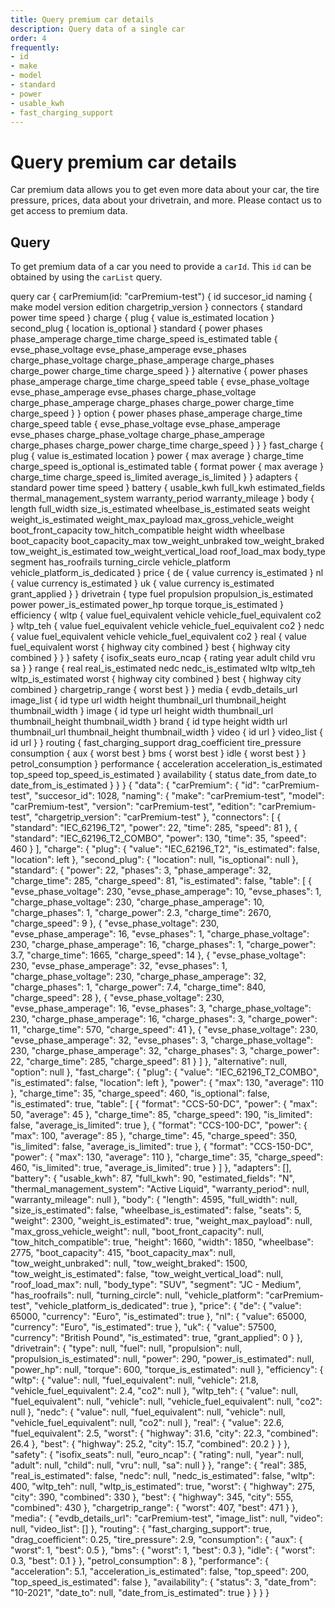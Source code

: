 ```yaml
---
title: Query premium car details
description: Query data of a single car
order: 4
frequently:
- id
- make
- model
- standard
- power
- usable_kwh
- fast_charging_support
---
```


# Query premium car details <premium />
Car premium data allows you to get even more data about your car, the tire pressure, prices, data about your drivetrain, and more. Please <cta action='smallchat'>contact us</cta> to get access to premium data. 

## Query
To get premium data of a car you need to provide a `carId`. This `id` can be obtained by using the `carList` query.

<schema name="carPremium" :frequent="frequently"></schema>

<response error="carPremium"></response>

<playground>
<code-block lang="graphql" type="query">	
query car {
  carPremium(id: "carPremium-test") {
    id
    succesor_id
    naming {
      make
      model
      version
      edition
      chargetrip_version
    }
    connectors {
      standard
      power
      time
      speed
    }
    charge {
      plug {
        value
        is_estimated
        location
      }
      second_plug {
        location
        is_optional
      }
      standard {
        power
        phases
        phase_amperage
        charge_time
        charge_speed
        is_estimated
        table {
          evse_phase_voltage
          evse_phase_amperage
          evse_phases
          charge_phase_voltage
          charge_phase_amperage
          charge_phases
          charge_power
          charge_time
          charge_speed
        }
      }
      alternative {
        power
        phases
        phase_amperage
        charge_time
        charge_speed
        table {
          evse_phase_voltage
          evse_phase_amperage
          evse_phases
          charge_phase_voltage
          charge_phase_amperage
          charge_phases
          charge_power
          charge_time
          charge_speed
        }
      }
      option {
        power
        phases
        phase_amperage
        charge_time
        charge_speed
        table {
          evse_phase_voltage
          evse_phase_amperage
          evse_phases
          charge_phase_voltage
          charge_phase_amperage
          charge_phases
          charge_power
          charge_time
          charge_speed
        }
      }
    }
    fast_charge {
      plug {
        value
        is_estimated
        location
      }
      power {
        max
        average
      }
      charge_time
      charge_speed
      is_optional
      is_estimated
      table {
        format
        power {
          max
          average
        }
        charge_time
        charge_speed
        is_limited
        average_is_limited
      }
    }
    adapters {
      standard
      power
      time
      speed
    }
    battery {
      usable_kwh
      full_kwh
      estimated_fields
      thermal_management_system
      warranty_period
      warranty_mileage
    }
    body {
      length
      full_width
      size_is_estimated
      wheelbase_is_estimated
      seats
      weight
      weight_is_estimated
      weight_max_payload
      max_gross_vehicle_weight
      boot_front_capacity
      tow_hitch_compatible
      height
      width
      wheelbase
      boot_capacity
      boot_capacity_max
      tow_weight_unbraked
      tow_weight_braked
      tow_weight_is_estimated
      tow_weight_vertical_load
      roof_load_max
      body_type
      segment
      has_roofrails
      turning_circle
      vehicle_platform
      vehicle_platform_is_dedicated
    }
    price {
      de {
        value
        currency
        is_estimated
      }
      nl {
        value
        currency
        is_estimated
      }
      uk {
        value
        currency
        is_estimated
        grant_applied
      }
    }
    drivetrain {
      type
      fuel
      propulsion
      propulsion_is_estimated
      power
      power_is_estimated
      power_hp
      torque
      torque_is_estimated
    }
    efficiency {
      wltp {
        value
        fuel_equivalent
        vehicle
        vehicle_fuel_equivalent
        co2
      }
      wltp_teh {
        value
        fuel_equivalent
        vehicle
        vehicle_fuel_equivalent
        co2
      }
      nedc {
        value
        fuel_equivalent
        vehicle
        vehicle_fuel_equivalent
        co2
      }
      real {
        value
        fuel_equivalent
        worst {
          highway
          city
          combined
        }
        best {
          highway
          city
          combined
        }
      }
    }
    safety {
      isofix_seats
      euro_ncap {
        rating
        year
        adult
        child
        vru
        sa
      }
    }
    range {
      real
      real_is_estimated
      nedc
      nedc_is_estimated
      wltp
      wltp_teh
      wltp_is_estimated
      worst {
        highway
        city
        combined
      }
      best {
        highway
        city
        combined
      }
      chargetrip_range {
        worst
        best
      }
    }
    media {
      evdb_details_url
      image_list {
        id
        type
        url
        width
        height
        thumbnail_url
        thumbnail_height
        thumbnail_width
      }
      image {
        id
        type
        url
        height
        width
        thumbnail_url
        thumbnail_height
        thumbnail_width
      }
      brand {
        id
        type
        height
        width
        url
        thumbnail_url
        thumbnail_height
        thumbnail_width
      }
      video {
        id
        url
      }
      video_list {
        id
        url
      }
    }
    routing {
      fast_charging_support
      drag_coefficient
      tire_pressure
      consumption {
        aux {
          worst
          best
        }
        bms {
          worst
          best
        }
        idle {
          worst
          best
        }
      }
      petrol_consumption
    }
    performance {
      acceleration
      acceleration_is_estimated
      top_speed
      top_speed_is_estimated
    }
    availability {
      status
      date_from
      date_to
      date_from_is_estimated
    }
  }
}
</code-block>

<code-block lang="json" type="response">
{
  "data": {
    "carPremium": {
      "id": "carPremium-test",
      "succesor_id": 1028,
      "naming": {
        "make": "carPremium-test",
        "model": "carPremium-test",
        "version": "carPremium-test",
        "edition": "carPremium-test",
        "chargetrip_version": "carPremium-test"
      },
      "connectors": [
        {
          "standard": "IEC_62196_T2",
          "power": 22,
          "time": 285,
          "speed": 81
        },
        {
          "standard": "IEC_62196_T2_COMBO",
          "power": 130,
          "time": 35,
          "speed": 460
        }
      ],
      "charge": {
        "plug": {
          "value": "IEC_62196_T2",
          "is_estimated": false,
          "location": left
        },
        "second_plug": {
          "location": null,
          "is_optional": null
        },
        "standard": {
          "power": 22,
          "phases": 3,
          "phase_amperage": 32,
          "charge_time": 285,
          "charge_speed": 81,
          "is_estimated": false,
          "table": [
            {
              "evse_phase_voltage": 230,
              "evse_phase_amperage": 10,
              "evse_phases": 1,
              "charge_phase_voltage": 230,
              "charge_phase_amperage": 10,
              "charge_phases": 1,
              "charge_power": 2.3,
              "charge_time": 2670,
              "charge_speed": 9
            },
            {
              "evse_phase_voltage": 230,
              "evse_phase_amperage": 16,
              "evse_phases": 1,
              "charge_phase_voltage": 230,
              "charge_phase_amperage": 16,
              "charge_phases": 1,
              "charge_power": 3.7,
              "charge_time": 1665,
              "charge_speed": 14
            },
            {
              "evse_phase_voltage": 230,
              "evse_phase_amperage": 32,
              "evse_phases": 1,
              "charge_phase_voltage": 230,
              "charge_phase_amperage": 32,
              "charge_phases": 1,
              "charge_power": 7.4,
              "charge_time": 840,
              "charge_speed": 28
            },
            {
              "evse_phase_voltage": 230,
              "evse_phase_amperage": 16,
              "evse_phases": 3,
              "charge_phase_voltage": 230,
              "charge_phase_amperage": 16,
              "charge_phases": 3,
              "charge_power": 11,
              "charge_time": 570,
              "charge_speed": 41
            },
            {
              "evse_phase_voltage": 230,
              "evse_phase_amperage": 32,
              "evse_phases": 3,
              "charge_phase_voltage": 230,
              "charge_phase_amperage": 32,
              "charge_phases": 3,
              "charge_power": 22,
              "charge_time": 285,
              "charge_speed": 81
            }
          ]
        },
        "alternative": null,
        "option": null
      },
      "fast_charge": {
        "plug": {
          "value": "IEC_62196_T2_COMBO",
          "is_estimated": false,
          "location": left
        },
        "power": {
          "max": 130,
          "average": 110
        },
        "charge_time": 35,
        "charge_speed": 460,
        "is_optional": false,
        "is_estimated": true,
        "table": [
          {
            "format": "CCS-50-DC",
            "power": {
              "max": 50,
              "average": 45
            },
            "charge_time": 85,
            "charge_speed": 190,
            "is_limited": false,
            "average_is_limited": true
          },
          {
            "format": "CCS-100-DC",
            "power": {
              "max": 100,
              "average": 85
            },
            "charge_time": 45,
            "charge_speed": 350,
            "is_limited": false,
            "average_is_limited": true
          },
          {
            "format": "CCS-150-DC",
            "power": {
              "max": 130,
              "average": 110
            },
            "charge_time": 35,
            "charge_speed": 460,
            "is_limited": true,
            "average_is_limited": true
          }
        ]
      },
      "adapters": [],
      "battery": {
        "usable_kwh": 87,
        "full_kwh": 90,
        "estimated_fields": "N",
        "thermal_management_system": "Active Liquid",
        "warranty_period": null,
        "warranty_mileage": null
      },
      "body": {
        "length": 4595,
        "full_width": null,
        "size_is_estimated": false,
        "wheelbase_is_estimated": false,
        "seats": 5,
        "weight": 2300,
        "weight_is_estimated": true,
        "weight_max_payload": null,
        "max_gross_vehicle_weight": null,
        "boot_front_capacity": null,
        "tow_hitch_compatible": true,
        "height": 1660,
        "width": 1850,
        "wheelbase": 2775,
        "boot_capacity": 415,
        "boot_capacity_max": null,
        "tow_weight_unbraked": null,
        "tow_weight_braked": 1500,
        "tow_weight_is_estimated": false,
        "tow_weight_vertical_load": null,
        "roof_load_max": null,
        "body_type": "SUV",
        "segment": "JC - Medium",
        "has_roofrails": null,
        "turning_circle": null,
        "vehicle_platform": "carPremium-test",
        "vehicle_platform_is_dedicated": true
      },
      "price": {
        "de": {
          "value": 65000,
          "currency": "Euro",
          "is_estimated": true
        },
        "nl": {
          "value": 65000,
          "currency": "Euro",
          "is_estimated": true
        },
        "uk": {
          "value": 57500,
          "currency": "British Pound",
          "is_estimated": true,
          "grant_applied": 0
        }
      },
      "drivetrain": {
        "type": null,
        "fuel": null,
        "propulsion": null,
        "propulsion_is_estimated": null,
        "power": 290,
        "power_is_estimated": null,
        "power_hp": null,
        "torque": 600,
        "torque_is_estimated": null
      },
      "efficiency": {
        "wltp": {
          "value": null,
          "fuel_equivalent": null,
          "vehicle": 21.8,
          "vehicle_fuel_equivalent": 2.4,
          "co2": null
        },
        "wltp_teh": {
          "value": null,
          "fuel_equivalent": null,
          "vehicle": null,
          "vehicle_fuel_equivalent": null,
          "co2": null
        },
        "nedc": {
          "value": null,
          "fuel_equivalent": null,
          "vehicle": null,
          "vehicle_fuel_equivalent": null,
          "co2": null
        },
        "real": {
          "value": 22.6,
          "fuel_equivalent": 2.5,
          "worst": {
            "highway": 31.6,
            "city": 22.3,
            "combined": 26.4
          },
          "best": {
            "highway": 25.2,
            "city": 15.7,
            "combined": 20.2
          }
        }
      },
      "safety": {
        "isofix_seats": null,
        "euro_ncap": {
          "rating": null,
          "year": null,
          "adult": null,
          "child": null,
          "vru": null,
          "sa": null
        }
      },
      "range": {
        "real": 385,
        "real_is_estimated": false,
        "nedc": null,
        "nedc_is_estimated": false,
        "wltp": 400,
        "wltp_teh": null,
        "wltp_is_estimated": true,
        "worst": {
          "highway": 275,
          "city": 390,
          "combined": 330
        },
        "best": {
          "highway": 345,
          "city": 555,
          "combined": 430
        },
        "chargetrip_range": {
          "worst": 407,
          "best": 471
        }
      },
      "media": {
        "evdb_details_url": "carPremium-test",
        "image_list": null,
        "video": null,
        "video_list": []
      },
      "routing": {
        "fast_charging_support": true,
        "drag_coefficient": 0.25,
        "tire_pressure": 2.9,
        "consumption": {
          "aux": {
            "worst": 1,
            "best": 0.5
          },
          "bms": {
            "worst": 1,
            "best": 0.3
          },
          "idle": {
            "worst": 0.3,
            "best": 0.1
          }
        },
        "petrol_consumption": 8
      },
      "performance": {
        "acceleration": 5.1,
        "acceleration_is_estimated": false,
        "top_speed": 200,
        "top_speed_is_estimated": false
      },
      "availability": {
        "status": 3,
        "date_from": "10-2021",
        "date_to": null,
        "date_from_is_estimated": true
      }
    }
  }
}
</code-block>
</playground>
